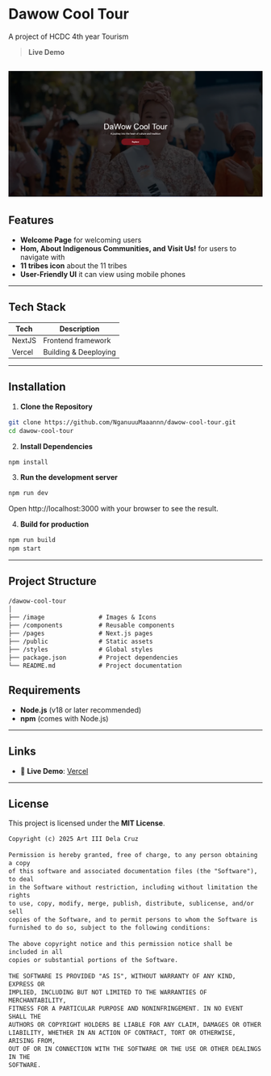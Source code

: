# Dawow Cool Tour

A project of HCDC 4th year Tourism

> **Live Demo**

![DawowCoolTour](https://github.com/NganuuuMaaannn/dawow-cool-tour/blob/6d169d80c7190d1f314348487f49a32c9e3122b3/livedemo.png)
---

## Features

* **Welcome Page** for welcoming users
* **Hom, About Indigenous Communities, and Visit Us!** for users to navigate with
* **11 tribes icon** about the 11 tribes
* **User-Friendly UI** it can view using mobile phones

---

## Tech Stack

| Tech         | Description                          |
| ------------ | ------------------------------------ |
| NextJS       | Frontend framework                   |
| Vercel       | Building & Deeploying                |

---

## Installation

1. **Clone the Repository**

```bash
git clone https://github.com/NganuuuMaaannn/dawow-cool-tour.git
cd dawow-cool-tour
```

2. **Install Dependencies**

```bash
npm install
```

3. **Run the development server**

```bash
npm run dev
```

Open http://localhost:3000 with your browser to see the result.

4. **Build for production**
```bash
npm run build
npm start
```

---

## Project Structure

```
/dawow-cool-tour
│
├── /image               # Images & Icons
├── /components          # Reusable components
├── /pages               # Next.js pages
├── /public              # Static assets
├── /styles              # Global styles
├── package.json         # Project dependencies
└── README.md            # Project documentation
```

## Requirements

* **Node.js** (v18 or later recommended)
* **npm** (comes with Node.js)


---

## Links

* 🔗 **Live Demo**: [Vercel](https:dawow-cool-tour.vercel.app)


---

## License

This project is licensed under the **MIT License**.

```
Copyright (c) 2025 Art III Dela Cruz

Permission is hereby granted, free of charge, to any person obtaining a copy
of this software and associated documentation files (the "Software"), to deal
in the Software without restriction, including without limitation the rights
to use, copy, modify, merge, publish, distribute, sublicense, and/or sell
copies of the Software, and to permit persons to whom the Software is
furnished to do so, subject to the following conditions:

The above copyright notice and this permission notice shall be included in all
copies or substantial portions of the Software.

THE SOFTWARE IS PROVIDED "AS IS", WITHOUT WARRANTY OF ANY KIND, EXPRESS OR
IMPLIED, INCLUDING BUT NOT LIMITED TO THE WARRANTIES OF MERCHANTABILITY,
FITNESS FOR A PARTICULAR PURPOSE AND NONINFRINGEMENT. IN NO EVENT SHALL THE
AUTHORS OR COPYRIGHT HOLDERS BE LIABLE FOR ANY CLAIM, DAMAGES OR OTHER
LIABILITY, WHETHER IN AN ACTION OF CONTRACT, TORT OR OTHERWISE, ARISING FROM,
OUT OF OR IN CONNECTION WITH THE SOFTWARE OR THE USE OR OTHER DEALINGS IN THE
SOFTWARE.
```
